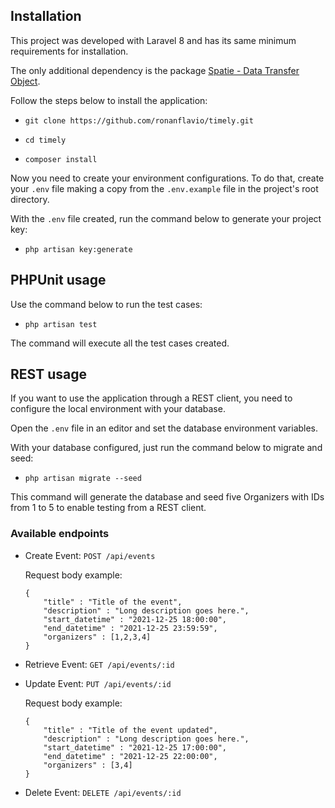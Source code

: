 ## Installation

This project was developed with Laravel 8 and has its same minimum requirements for installation.

The only additional dependency is the package [Spatie - Data Transfer Object](https://github.com/spatie/data-transfer-object).

Follow the steps below to install the application:

* ``` git clone https://github.com/ronanflavio/timely.git ```

* ``` cd timely ```

* ``` composer install ```

Now you need to create your environment configurations. To do that, create your `.env` file making a copy from the `.env.example` file in the project's root directory.

With the `.env` file created, run the command below to generate your project key:

* ``` php artisan key:generate ```

## PHPUnit usage

Use the command below to run the test cases:

* ``` php artisan test ```

The command will execute all the test cases created.

## REST usage

If you want to use the application through a REST client, you need to configure the local environment with your database.

Open the `.env` file in an editor and set the database environment variables.

With your database configured, just run the command below to migrate and seed:

* ``` php artisan migrate --seed ```

This command will generate the database and seed five Organizers with IDs from 1 to 5 to enable testing from a REST client.

### Available endpoints

* Create Event: ``` POST /api/events ```
    
    Request body example:
    
    ```
    {
        "title" : "Title of the event",
        "description" : "Long description goes here.",
        "start_datetime" : "2021-12-25 18:00:00",
        "end_datetime" : "2021-12-25 23:59:59",
        "organizers" : [1,2,3,4]
    }
    ```

* Retrieve Event: ``` GET /api/events/:id ```

* Update Event: ``` PUT /api/events/:id ```

    Request body example:
    
    ```
    {
        "title" : "Title of the event updated",
        "description" : "Long description goes here.",
        "start_datetime" : "2021-12-25 17:00:00",
        "end_datetime" : "2021-12-25 22:00:00",
        "organizers" : [3,4]
    }

* Delete Event: ``` DELETE /api/events/:id ```

